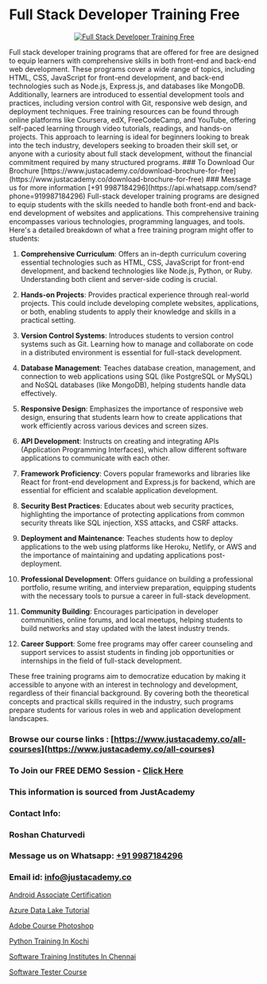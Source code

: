 # Full Stack Developer Training Free

<p align="center">
  <a href="https://justacademy.co/program-detail/full-stack-web-development">
    <img src="https://justacademy.co/storage2/program_images/1704700371.webp" alt="Full Stack Developer Training Free">
  </a>
</p>
Full stack developer training programs that are offered for free are designed to equip learners with comprehensive skills in both front-end and back-end web development. These programs cover a wide range of topics, including HTML, CSS, JavaScript for front-end development, and back-end technologies such as Node.js, Express.js, and databases like MongoDB. Additionally, learners are introduced to essential development tools and practices, including version control with Git, responsive web design, and deployment techniques. Free training resources can be found through online platforms like Coursera, edX, FreeCodeCamp, and YouTube, offering self-paced learning through video tutorials, readings, and hands-on projects. This approach to learning is ideal for beginners looking to break into the tech industry, developers seeking to broaden their skill set, or anyone with a curiosity about full stack development, without the financial commitment required by many structured programs.
### To Download Our Brochure [https://www.justacademy.co/download-brochure-for-free](https://www.justacademy.co/download-brochure-for-free)
### Message us for more information [+91 9987184296](https://api.whatsapp.com/send?phone=919987184296)
Full-stack developer training programs are designed to equip students with the skills needed to handle both front-end and back-end development of websites and applications. This comprehensive training encompasses various technologies, programming languages, and tools. Here's a detailed breakdown of what a free training program might offer to students:

1) **Comprehensive Curriculum**: Offers an in-depth curriculum covering essential technologies such as HTML, CSS, JavaScript for front-end development, and backend technologies like Node.js, Python, or Ruby. Understanding both client and server-side coding is crucial.

2) **Hands-on Projects**: Provides practical experience through real-world projects. This could include developing complete websites, applications, or both, enabling students to apply their knowledge and skills in a practical setting.

3) **Version Control Systems**: Introduces students to version control systems such as Git. Learning how to manage and collaborate on code in a distributed environment is essential for full-stack development.

4) **Database Management**: Teaches database creation, management, and connection to web applications using SQL (like PostgreSQL or MySQL) and NoSQL databases (like MongoDB), helping students handle data effectively.

5) **Responsive Design**: Emphasizes the importance of responsive web design, ensuring that students learn how to create applications that work efficiently across various devices and screen sizes.

6) **API Development**: Instructs on creating and integrating APIs (Application Programming Interfaces), which allow different software applications to communicate with each other.

7) **Framework Proficiency**: Covers popular frameworks and libraries like React for front-end development and Express.js for backend, which are essential for efficient and scalable application development.

8) **Security Best Practices**: Educates about web security practices, highlighting the importance of protecting applications from common security threats like SQL injection, XSS attacks, and CSRF attacks.

9) **Deployment and Maintenance**: Teaches students how to deploy applications to the web using platforms like Heroku, Netlify, or AWS and the importance of maintaining and updating applications post-deployment.

10) **Professional Development**: Offers guidance on building a professional portfolio, resume writing, and interview preparation, equipping students with the necessary tools to pursue a career in full-stack development.

11) **Community Building**: Encourages participation in developer communities, online forums, and local meetups, helping students to build networks and stay updated with the latest industry trends.

12) **Career Support**: Some free programs may offer career counseling and support services to assist students in finding job opportunities or internships in the field of full-stack development.

These free training programs aim to democratize education by making it accessible to anyone with an interest in technology and development, regardless of their financial background. By covering both the theoretical concepts and practical skills required in the industry, such programs prepare students for various roles in web and application development landscapes.

### Browse our course links : [https://www.justacademy.co/all-courses](https://www.justacademy.co/all-courses) 
### To Join our FREE DEMO Session - [Click Here](https://www.justacademy.co/register-for-course-demo)


### This information is sourced from JustAcademy
### Contact Info:
### Roshan Chaturvedi
### Message us on Whatsapp: [+91 9987184296](https://api.whatsapp.com/send?phone=919987184296)
### Email id: [info@justacademy.co](mailto:info@justacademy.co)
                
[Android Associate Certification](https://www.linkedin.com/pulse/android-associate-certification-justacademy-sunnyvale-y7cof/)

[Azure Data Lake Tutorial](https://www.linkedin.com/pulse/azure-data-lake-tutorial-justacademy-9xaqe?trackingId=%2BraN1AJLQ0Esg%2FaVt5Uhzg%3D%3D&lipi=urn%3Ali%3Apage%3Ad_flagship3_company_admin%3BDtPVLJNkTC2k0tm5uH%2FP7w%3D%3D)

[Adobe Course Photoshop](https://medium.com/@surajvaishnav5015/adobe-course-photoshop-5e7785c0d70c)

[Python Training In Kochi](https://medium.com/@ranemanish460/python-training-in-kochi-563aa4fd17ca)

[Software Training Institutes In Chennai](https://justacademyin.github.io/justacademy/software-training-institutes-in-chennai)

[Software Tester Course](https://justacademyin.github.io/justacademy/software-tester-course)

